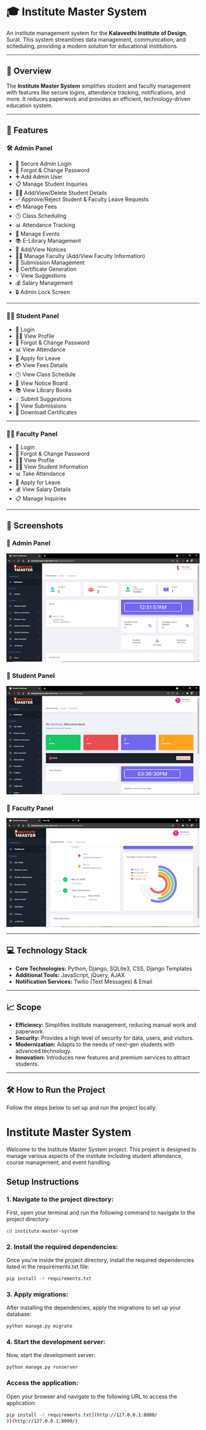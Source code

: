 # 🎓 **Institute Master System** 

An institute management system for the **Kalaveethi Institute of Design**, Surat. This system streamlines data management, communication, and scheduling, providing a modern solution for educational institutions.

---

## 🌟 **Overview**

The **Institute Master System** simplifies student and faculty management with features like secure logins, attendance tracking, notifications, and more. It reduces paperwork and provides an efficient, technology-driven education system.

---

## 🚀 **Features**

### 🛠️ **Admin Panel**
- 🔐 Secure Admin Login
- 🔄 Forgot & Change Password
- ➕ Add Admin User
- 📋 Manage Student Inquiries
- 🧑‍🎓 Add/View/Delete Student Details
- ✅ Approve/Reject Student & Faculty Leave Requests
- 💳 Manage Fees
- 🕒 Class Scheduling
- 📊 Attendance Tracking
- 🎉 Manage Events
- 📚 E-Library Management
- 📰 Add/View Notices
- 🧑‍🏫 Manage Faculty (Add/View Faculty Information)
- 📝 Submission Management
- 📜 Certificate Generation
- 💡 View Suggestions
- 💰 Salary Management
- 🔒 Admin Lock Screen

---

### 👩‍🎓 **Student Panel**
- 🔐 Login
- 🧑‍💻 View Profile
- 🔄 Forgot & Change Password
- 📊 View Attendance
- 📝 Apply for Leave
- 💳 View Fees Details
- 🕒 View Class Schedule
- 📰 View Notice Board
- 📚 View Library Books
- 💡 Submit Suggestions
- 📝 View Submissions
- 📜 Download Certificates

---

### 👨‍🏫 **Faculty Panel**
- 🔐 Login
- 🔄 Forgot & Change Password
- 🧑‍💻 View Profile
- 🧑‍🎓 View Student Information
- 📊 Take Attendance
- 📝 Apply for Leave
- 💰 View Salary Details
- 📋 Manage Inquiries

---

## 🎨 **Screenshots**

### 🔷 **Admin Panel**
![Admin Panel](./static/AdminDashboard.png)

### 🔷 **Student Panel**
![Student Panel](./static/StudentDarshboard2.png)

### 🔷 **Faculty Panel**
![Faculty Panel](./static/StudentDashboard.png)

---

## 💻 **Technology Stack**

- **Core Technologies:** Python, Django, SQLite3, CSS, Django Templates
- **Additional Tools:** JavaScript, jQuery, AJAX
- **Notification Services:** Twilio (Text Messages) & Email

---

## 📈 **Scope**

- **Efficiency:** Simplifies institute management, reducing manual work and paperwork.
- **Security:** Provides a high level of security for data, users, and visitors.
- **Modernization:** Adapts to the needs of next-gen students with advanced technology.
- **Innovation:** Introduces new features and premium services to attract students.

---

## 🛠️ **How to Run the Project**

Follow the steps below to set up and run the project locally:

# Institute Master System

Welcome to the Institute Master System project. This project is designed to manage various aspects of the institute including student attendance, course management, and event handling.

## Setup Instructions

### 1. Navigate to the project directory:

First, open your terminal and run the following command to navigate to the project directory:

```bash
cd institute-master-system
```
### 2. Install the required dependencies:
Once you're inside the project directory, install the required dependencies listed in the requirements.txt file:
```bash
pip install -r requirements.txt

```
### 3. Apply migrations:
After installing the dependencies, apply the migrations to set up your database:
```bash
python manage.py migrate

```
### 4. Start the development server:
Now, start the development server:
```bash
python manage.py runserver

```
### Access the application:
Open your browser and navigate to the following URL to access the application:
```bash
pip install -r requirements.txt](http://127.0.0.1:8000/
)](http://127.0.0.1:8000/)

```

